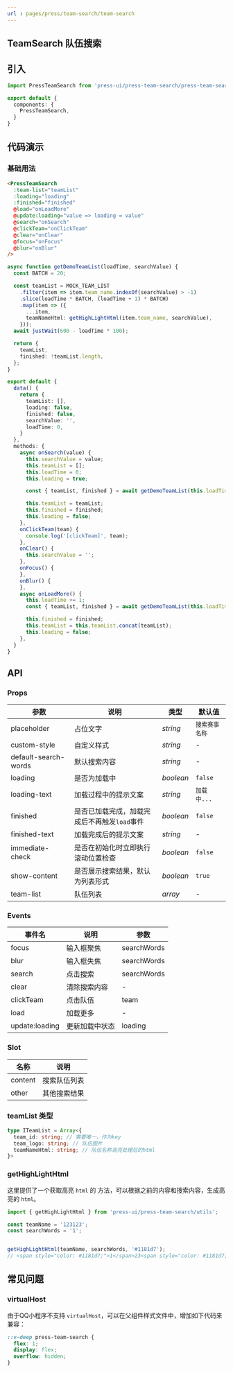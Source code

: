 ```yaml
---
url : pages/press/team-search/team-search
---
```


## TeamSearch 队伍搜索


## 引入

```ts
import PressTeamSearch from 'press-ui/press-team-search/press-team-search';

export default {
  components: {
    PressTeamSearch,
  }
}
```

## 代码演示

### 基础用法


```html
<PressTeamSearch
  :team-list="teamList"
  :loading="loading"
  :finished="finished"
  @load="onLoadMore"
  @update:loading="value => loading = value"
  @search="onSearch"
  @clickTeam="onClickTeam"
  @clear="onClear"
  @focus="onFocus"
  @blur="onBlur"
/>
```

```ts
async function getDemoTeamList(loadTime, searchValue) {
  const BATCH = 20;

  const teamList = MOCK_TEAM_LIST
    .filter(item => item.team_name.indexOf(searchValue) > -1)
    .slice(loadTime * BATCH, (loadTime + 1) * BATCH)
    .map(item => ({
      ...item,
      teamNameHtml: getHighLightHtml(item.team_name, searchValue),
    }));
  await justWait(600 - loadTime * 100);

  return {
    teamList,
    finished: !teamList.length,
  };
}

export default {
  data() {
    return {
      teamList: [],
      loading: false,
      finished: false,
      searchValue: '',
      loadTime: 0,
    }
  },
  methods: {
    async onSearch(value) {
      this.searchValue = value;
      this.teamList = [];
      this.loadTime = 0;
      this.loading = true;

      const { teamList, finished } = await getDemoTeamList(this.loadTime, value);

      this.teamList = teamList;
      this.finished = finished;
      this.loading = false;
    },
    onClickTeam(team) {
      console.log('[clickTeam]', team);
    },
    onClear() {
      this.searchValue = '';
    },
    onFocus() {
    },
    onBlur() {
    },
    async onLoadMore() {
      this.loadTime += 1;
      const { teamList, finished } = await getDemoTeamList(this.loadTime, this.searchValue);

      this.finished = finished;
      this.teamList = this.teamList.concat(teamList);
      this.loading = false;
    },
  }
}
```


## API

### Props

| 参数                 | 说明                                         | 类型      | 默认值         |
| -------------------- | -------------------------------------------- | --------- | -------------- |
| placeholder          | 占位文字                                     | _string_  | `搜索赛事名称` |
| custom-style         | 自定义样式                                   | _string_  | -              |
| default-search-words | 默认搜索内容                                 | _string_  | -              |
| loading              | 是否为加载中                                 | _boolean_ | `false`        |
| loading-text         | 加载过程中的提示文案                         | _string_  | `加载中...`    |
| finished             | 是否已加载完成，加载完成后不再触发`load`事件 | _boolean_ | `false`        |
| finished-text        | 加载完成后的提示文案                         | _string_  | -              |
| immediate-check      | 是否在初始化时立即执行滚动位置检查           | _boolean_ | `false`        |
| show-content         | 是否展示搜索结果，默认为列表形式             | _boolean_ | `true`         |
| team-list            | 队伍列表                                     | _array_   | -              |



### Events

| 事件名         | 说明           | 参数        |
| -------------- | -------------- | ----------- |
| focus          | 输入框聚焦     | searchWords |
| blur           | 输入框失焦     | searchWords |
| search         | 点击搜索       | searchWords |
| clear          | 清除搜索内容   | -           |
| clickTeam      | 点击队伍       | team        |
| load           | 加载更多       | -           |
| update:loading | 更新加载中状态 | loading     |

### Slot

| 名称    | 说明         |
| ------- | ------------ |
| content | 搜索队伍列表 |
| other   | 其他搜索结果 |



### teamList 类型

```ts
type ITeamList = Array<{
  team_id: string; // 需要唯一，作为key
  team_logo: string; // 队伍图片
  teamNameHtml: string; // 队伍名称高亮处理后的html
}>
```


### getHighLightHtml

这里提供了一个获取高亮 `html` 的 方法，可以根据之前的内容和搜索内容，生成高亮的 `html`。

```ts
import { getHighLightHtml } from 'press-ui/press-team-search/utils';

const teamName = '123123';
const searchWords = '1';


getHighLightHtml(teamName, searchWords, '#1181d7');
// <span style="color: #1181d7;">1</span>23<span style="color: #1181d7;">1</span>23
```


## 常见问题

### virtualHost

由于QQ小程序不支持 `virtualHost`，可以在父组件样式文件中，增加如下代码来兼容：

```scss
::v-deep press-team-search {
  flex: 1;
  display: flex;
  overflow: hidden;
}
```
